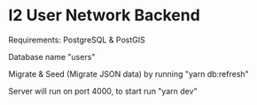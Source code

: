 
# I2 User Network Backend

Requirements: PostgreSQL & PostGIS 

Database name "users"

Migrate & Seed (Migrate JSON data) by running "yarn db:refresh"

Server will run on port 4000, to start run "yarn dev"
